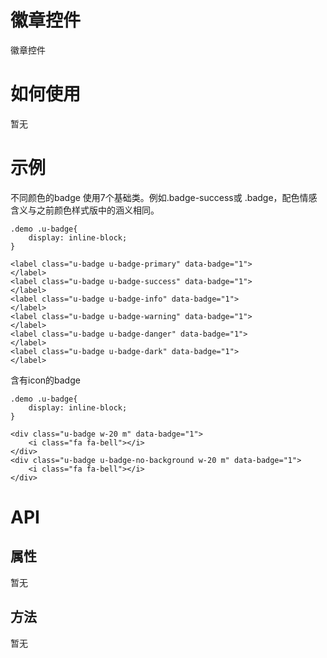 # 徽章控件

徽章控件

# 如何使用

暂无

# 示例

<div class="example-head">不同颜色的badge 使用7个基础类。例如.badge-success或 .badge，配色情感含义与之前颜色样式版中的涵义相同。</div>
<style>.demo .u-badge{
    display: inline-block;
}
</style><div class="example-content"><label class="u-badge u-badge-primary" data-badge="1">
</label>
<label class="u-badge u-badge-success" data-badge="1">
</label>
<label class="u-badge u-badge-info" data-badge="1">
</label>
<label class="u-badge u-badge-warning" data-badge="1">
</label>
<label class="u-badge u-badge-danger" data-badge="1">
</label>
<label class="u-badge u-badge-dark" data-badge="1">
</label>

</div><pre><code>.demo .u-badge{
    display: inline-block;
}</code></pre>
<pre><code>&lt;label class="u-badge u-badge-primary" data-badge="1">
&lt;/label>
&lt;label class="u-badge u-badge-success" data-badge="1">
&lt;/label>
&lt;label class="u-badge u-badge-info" data-badge="1">
&lt;/label>
&lt;label class="u-badge u-badge-warning" data-badge="1">
&lt;/label>
&lt;label class="u-badge u-badge-danger" data-badge="1">
&lt;/label>
&lt;label class="u-badge u-badge-dark" data-badge="1">
&lt;/label>
</code></pre>
<div class="example-head">含有icon的badge</div>
<style>.demo .u-badge{
    display: inline-block;
}
</style><div class="example-content"><div class="u-badge w-20 m" data-badge="1">
    <i class="fa fa-bell"></i>
</div>
<div class="u-badge u-badge-no-background w-20 m" data-badge="1">
    <i class="fa fa-bell"></i>
</div>

</div><pre><code>.demo .u-badge{
    display: inline-block;
}</code></pre>
<pre><code>&lt;div class="u-badge w-20 m" data-badge="1">
    &lt;i class="fa fa-bell">&lt;/i>
&lt;/div>
&lt;div class="u-badge u-badge-no-background w-20 m" data-badge="1">
    &lt;i class="fa fa-bell">&lt;/i>
&lt;/div>
</code></pre>


<!--### 示例1

示例1说明

### 示例2

示例2说-->

# API

## 属性

暂无
<!--### 属性1

属性1说明

### 属性2

属性2说明-->

## 方法

暂无
<!--### 方法1

方法1说明

### 方法2

方法2说明-->
